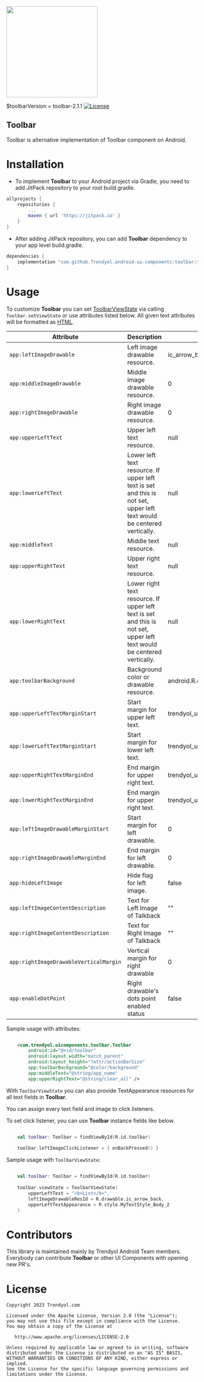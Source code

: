 <img src="https://raw.githubusercontent.com/Trendyol/android-ui-components/master/images/toolbar-1.png" width="240"/>

$toolbarVersion = toolbar-2.1.1  [![License](https://img.shields.io/badge/License-Apache%202.0-blue.svg)](https://opensource.org/licenses/Apache-2.0)

## Toolbar
Toolbar is alternative implementation of Toolbar component on Android.

# Installation
 - To implement **Toolbar** to your Android project via Gradle, you need to add JitPack repository to your root build.gradle.
```gradle
allprojects {
    repositories {
        ...
        maven { url 'https://jitpack.io' }
    }
}
```
 - After adding JitPack repository, you can add **Toolbar** dependency to your app level build.gradle.
```gradle
dependencies {
    implementation "com.github.Trendyol.android-ui-components:toolbar:$toolbarVersion"
}
```

# Usage

To customize **Toolbar** you can set [ToolbarViewState](src/main/java/com/trendyol/uicomponents/toolbar/ToolbarViewState.kt) via calling `Toolbar.setViewState` or use attributes listed below. All given text attributes will be formatted as [HTML](https://developer.android.com/reference/android/text/Html).

| Attribute | Description | Default Value | Sample Usage |
| ------------- | ------------- | ------------- | ------------- |
| `app:leftImageDrawable` | Left image drawable resource. | ic_arrow_back | `app:leftImageDrawable="@drawable/ic_back"` |
| `app:middleImageDrawable` | Middle image drawable resource. | 0 | `app:middleImageDrawable="@drawable/ic_logo"` |
| `app:rightImageDrawable` | Right image drawable resource. | 0 | `app:rightImageDrawable="@drawable/ic_close"` |
| `app:upperLeftText` | Upper left text resource. | null | `app:upperLeftText="@string/list_title"` |
| `app:lowerLeftText` | Lower left text resource. If upper left text is set and this is not set, upper left text would be centered vertically. | null | `app:lowerLeftText="@string/list_item_description"` |
| `app:middleText` | Middle text resource. | null | `app:middleText="@string/app_name"` |
| `app:upperRightText` | Upper right text resource. | null | `app:upperRightText="@string/action_select_all"` |
| `app:lowerRightText` | Lower right text resource. If upper left text is set and this is not set, upper left text would be centered vertically. | null | `app:lowerRightText="@string/action_clear"` |
| `app:toolbarBackground` | Background color or drawable resource. | android.R.color.white | `app:toolbarBackground="@drawable/toolbar_background"` |
| `app:upperLeftTextMarginStart` | Start margin for upper left text. | trendyol_uicomponents_toolbar_margin_left_side_text | `app:upperLeftTextMarginStart="@dimen/trendyol_uicomponents_toolbar_margin_left_side_text"` |
| `app:lowerLeftTextMarginStart` | Start margin for lower left text. | trendyol_uicomponents_toolbar_margin_left_side_text | `app:lowerLeftTextMarginStart="@dimen/trendyol_uicomponents_toolbar_margin_left_side_text"` |
| `app:upperRightTextMarginEnd` | End margin for upper right text. | trendyol_uicomponents_toolbar_margin_outer | `app:upperLeftTextMarginStart="@dimen/trendyol_uicomponents_toolbar_margin_left_side_text"` |
| `app:lowerRightTextMarginEnd` | End margin for upper right text. | trendyol_uicomponents_toolbar_margin_outer | `app:upperLeftTextMarginStart="@dimen/trendyol_uicomponents_toolbar_margin_left_side_text"` |
| `app:leftImageDrawableMarginStart` | Start margin for left drawable. | 0 | `app:upperLeftTextMarginStart="@dimen/trendyol_uicomponents_toolbar_margin_left_side_text"` |
| `app:rightImageDrawableMarginEnd` | End margin for left drawable. | 0 | `app:rightImageDrawableMarginEnd="@dimen/trendyol_uicomponents_toolbar_margin_right_side_icon"` |
| `app:hideLeftImage` | Hide flag for left image. | false | `app:hideLeftImage="true"` |
| `app:leftImageContentDescription` | Text for Left Image of Talkback | "" | `app:hideLeftImage="Back"` |
| `app:rightImageContentDescription` | Text for Right Image of Talkback | "" | `app:hideLeftImage="Add"` |
| `app:rightImageDrawableVerticalMargin` | Vertical margin for right drawable | 0 | `app:rightImageDrawableVerticalMargin="12dp"`|
| `app:enableDotPoint` | Right drawable's dots point enabled status | false | `app:enableDotPoint="true"` |

Sample usage with attributes:

```xml

    <com.trendyol.uicomponents.toolbar.Toolbar
        android:id="@+id/toolbar"
        android:layout_width="match_parent"
        android:layout_height="?attr/actionBarSize"
        app:toolbarBackground="@color/background"
        app:middleText="@string/app_name"
        app:upperRightText="@string/clear_all" />

```

With `ToolbarViewState` you can also provide TextAppearance resources for all text fields in **Toolbar**.

You can assign every text field and image to click listeners.

To set click listener, you can use **Toolbar** instance fields like below.

```kotlin

    val toolbar: Toolbar = findViewById(R.id.toolbar)
    
    toolbar.leftImageClickListener = { onBackPressed() }

```

Sample usage with `ToolbarViewState`:

```kotlin

    val toolbar: Toolbar = findViewById(R.id.toolbar)
    
    toolbar.viewState = ToolbarViewState(
        upperLeftText = "<b>List</b>",
        leftImageDrawableResId = R.drawable.ic_arrow_back,
        upperLeftTextAppearance = R.style.MyTextStyle_Body_2
    )

```

# Contributors

This library is maintained mainly by Trendyol Android Team members. Everybody can contribute **Toolbar** or other UI Components with opening new PR's.

# License
    Copyright 2023 Trendyol.com

    Licensed under the Apache License, Version 2.0 (the "License");
    you may not use this file except in compliance with the License.
    You may obtain a copy of the License at

       http://www.apache.org/licenses/LICENSE-2.0

    Unless required by applicable law or agreed to in writing, software
    distributed under the License is distributed on an "AS IS" BASIS,
    WITHOUT WARRANTIES OR CONDITIONS OF ANY KIND, either express or implied.
    See the License for the specific language governing permissions and
    limitations under the License.
